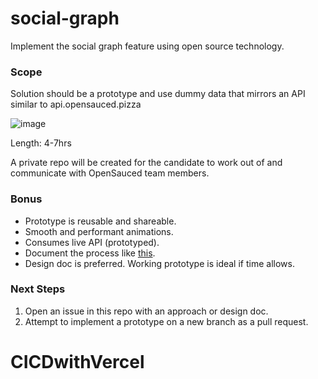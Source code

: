 # social-graph
Implement the social graph feature using open source technology. 

### Scope
Solution should be a prototype and use dummy data that mirrors an API similar to api.opensauced.pizza

![image](https://user-images.githubusercontent.com/5713670/263421285-6ac409fe-8b6c-4759-af0f-d392d9b8ffc3.png)

Length: 4-7hrs

A private repo will be created for the candidate to work out of and communicate with OpenSauced team members.

### Bonus

- Prototype is reusable and shareable.
- Smooth and performant animations.
- Consumes live API (prototyped).
- Document the process like [this](https://twitter.com/foxy_blocks/status/1691892199750001111).
- Design doc is preferred. Working prototype is ideal if time allows.

### Next Steps
1. Open an issue in this repo with an approach or design doc.
2. Attempt to implement a prototype on a new branch as a pull request.
# CICDwithVercel
